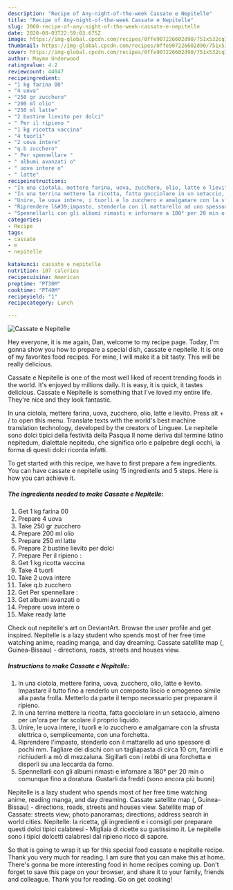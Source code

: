 ```yaml
---
description: "Recipe of Any-night-of-the-week Cassate e Nepitelle"
title: "Recipe of Any-night-of-the-week Cassate e Nepitelle"
slug: 3060-recipe-of-any-night-of-the-week-cassate-e-nepitelle
date: 2020-08-03T22:59:03.675Z
image: https://img-global.cpcdn.com/recipes/0ffe907226602d90/751x532cq70/cassate-e-nepitelle-recipe-main-photo.jpg
thumbnail: https://img-global.cpcdn.com/recipes/0ffe907226602d90/751x532cq70/cassate-e-nepitelle-recipe-main-photo.jpg
cover: https://img-global.cpcdn.com/recipes/0ffe907226602d90/751x532cq70/cassate-e-nepitelle-recipe-main-photo.jpg
author: Mayme Underwood
ratingvalue: 4.2
reviewcount: 44047
recipeingredient:
- "1 kg farina 00"
- "4 uova"
- "250 gr zucchero"
- "200 ml olio"
- "250 ml latte"
- "2 bustine lievito per dolci"
- " Per il ripieno "
- "1 kg ricotta vaccina"
- "4 tuorli"
- "2 uova intere"
- "q.b zucchero"
- " Per spennellare "
- " albumi avanzati o"
- " uova intere o"
- " latte"
recipeinstructions:
- "In una ciotola, mettere farina, uova, zucchero, olio, latte e lievito. Impastare il tutto fino a renderlo un composto liscio e omogeneo simile alla pasta frolla. Metterlo da parte il tempo necessario per preparare il ripieno."
- "In una terrina mettere la ricotta, fatta gocciolare in un setaccio, almeno per un&#39;ora per far scolare il proprio liquido."
- "Unire, le uova intere, i tuorli e lo zucchero e amalgamare con la sfrusta elettrica o, semplicemente, con una forchetta."
- "Riprendere l&#39;impasto, stenderlo con il mattarello ad uno spessore di pochi mm. Tagliare dei dischi con un tagliapasta di circa 10 cm, farcirli e richiuderli a mò di mezzaluna. Sigillarli con i rebbi di una forchetta e disporli su una leccarda da forno."
- "Spennellarli con gli albumi rimasti e infornare a 180° per 20 min o comunque fino a doratura. Gustarli da freddi (sono ancora più buoni)"
categories:
- Recipe
tags:
- cassate
- e
- nepitelle

katakunci: cassate e nepitelle 
nutrition: 107 calories
recipecuisine: American
preptime: "PT30M"
cooktime: "PT40M"
recipeyield: "1"
recipecategory: Lunch

---
```



![Cassate e Nepitelle](https://img-global.cpcdn.com/recipes/0ffe907226602d90/751x532cq70/cassate-e-nepitelle-recipe-main-photo.jpg)

Hey everyone, it is me again, Dan, welcome to my recipe page. Today, I'm gonna show you how to prepare a special dish, cassate e nepitelle. It is one of my favorites food recipes. For mine, I will make it a bit tasty. This will be really delicious.

Cassate e Nepitelle is one of the most well liked of recent trending foods in the world. It's enjoyed by millions daily. It is easy, it is quick, it tastes delicious. Cassate e Nepitelle is something that I've loved my entire life. They're nice and they look fantastic.

In una ciotola, mettere farina, uova, zucchero, olio, latte e lievito. Press alt + / to open this menu. Translate texts with the world&#39;s best machine translation technology, developed by the creators of Linguee. Le nepitelle sono dolci tipici della festività della Pasqua Il nome deriva dal termine latino nepitedum, dialettale nepitedu, che significa orlo e palpebre degli occhi, la forma di questi dolci ricorda infatti.


To get started with this recipe, we have to first prepare a few ingredients. You can have cassate e nepitelle using 15 ingredients and 5 steps. Here is how you can achieve it.

<!--inarticleads1-->

##### The ingredients needed to make Cassate e Nepitelle:

1. Get 1 kg farina 00
1. Prepare 4 uova
1. Take 250 gr zucchero
1. Prepare 200 ml olio
1. Prepare 250 ml latte
1. Prepare 2 bustine lievito per dolci
1. Prepare  Per il ripieno :
1. Get 1 kg ricotta vaccina
1. Take 4 tuorli
1. Take 2 uova intere
1. Take q.b zucchero
1. Get  Per spennellare :
1. Get  albumi avanzati o
1. Prepare  uova intere o
1. Make ready  latte


Check out nepitelle&#39;s art on DeviantArt. Browse the user profile and get inspired. Nepitelle is a lazy student who spends most of her free time watching anime, reading manga, and day dreaming. Cassate satellite map (, Guinea-Bissau) - directions, roads, streets and houses view. 

<!--inarticleads2-->

##### Instructions to make Cassate e Nepitelle:

1. In una ciotola, mettere farina, uova, zucchero, olio, latte e lievito. Impastare il tutto fino a renderlo un composto liscio e omogeneo simile alla pasta frolla. Metterlo da parte il tempo necessario per preparare il ripieno.
1. In una terrina mettere la ricotta, fatta gocciolare in un setaccio, almeno per un&#39;ora per far scolare il proprio liquido.
1. Unire, le uova intere, i tuorli e lo zucchero e amalgamare con la sfrusta elettrica o, semplicemente, con una forchetta.
1. Riprendere l&#39;impasto, stenderlo con il mattarello ad uno spessore di pochi mm. Tagliare dei dischi con un tagliapasta di circa 10 cm, farcirli e richiuderli a mò di mezzaluna. Sigillarli con i rebbi di una forchetta e disporli su una leccarda da forno.
1. Spennellarli con gli albumi rimasti e infornare a 180° per 20 min o comunque fino a doratura. Gustarli da freddi (sono ancora più buoni)


Nepitelle is a lazy student who spends most of her free time watching anime, reading manga, and day dreaming. Cassate satellite map (, Guinea-Bissau) - directions, roads, streets and houses view. Satellite map of Cassate: streets view; photo panoramas; directions; address search in world cities. Nepitelle: la ricetta, gli ingredienti e i consigli per preparare questi dolci tipici calabresi - Migliaia di ricette su gustissimo.it. Le nepitelle sono i tipici dolcetti calabresi dal ripieno ricco di sapore. 

So that is going to wrap it up for this special food cassate e nepitelle recipe. Thank you very much for reading. I am sure that you can make this at home. There's gonna be more interesting food in home recipes coming up. Don't forget to save this page on your browser, and share it to your family, friends and colleague. Thank you for reading. Go on get cooking!
